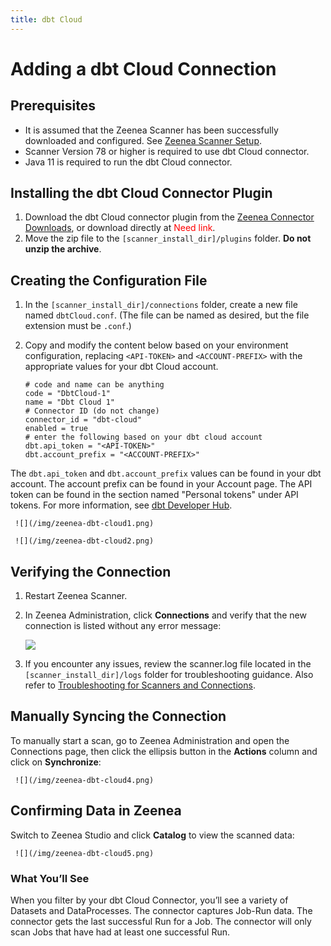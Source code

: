 ```yaml
---
title: dbt Cloud
---
```


# Adding a dbt Cloud Connection

## Prerequisites

* It is assumed that the Zeenea Scanner has been successfully downloaded and configured. See [Zeenea Scanner Setup](./zeenea-scanner-setup.md).
* Scanner Version 78 or higher is required to use dbt Cloud connector. 
* Java 11 is required to run the dbt Cloud connector.

## Installing the dbt Cloud Connector Plugin

1. Download the dbt Cloud connector plugin from the [Zeenea Connector Downloads](./zeenea-connectors-list.md), or download directly at <font color="red">Need link</font>.
2. Move the zip file to the `[scanner_install_dir]/plugins` folder. **Do not unzip the archive**.

## Creating the Configuration File

1. In the `[scanner_install_dir]/connections` folder, create a new file named `dbtCloud.conf`. (The file can be named as desired, but the file extension must be `.conf`.)
2. Copy and modify the content below based on your environment configuration, replacing `<API-TOKEN>` and `<ACCOUNT-PREFIX>` with the appropriate values for your dbt Cloud account.
   
     ```
     # code and name can be anything
     code = "DbtCloud-1"
     name = "Dbt Cloud 1"
     # Connector ID (do not change)
     connector_id = "dbt-cloud"
     enabled = true
     # enter the following based on your dbt cloud account
     dbt.api_token = "<API-TOKEN>"
     dbt.account_prefix = "<ACCOUNT-PREFIX>"
     ```

The `dbt.api_token` and `dbt.account_prefix` values can be found in your dbt account. The account prefix can be found in your Account page. The API token can be found in the section named "Personal tokens" under API tokens. For more information, see [dbt Developer Hub](https://docs.getdbt.com/dbt-cloud/api-v2#/authentication). 

     ![](/img/zeenea-dbt-cloud1.png)

     ![](/img/zeenea-dbt-cloud2.png)

## Verifying the Connection

1. Restart Zeenea Scanner.
2. In Zeenea Administration, click **Connections** and verify that the new connection is listed without any error message:

     ![](/img/zeenea-dbt-cloud3.png)

3. If you encounter any issues, review the scanner.log file located in the `[scanner_install_dir]/logs` folder for troubleshooting guidance. Also refer to [Troubleshooting for Scanners and Connections](./zeenea-troubleshooting.md).

## Manually Syncing the Connection

To manually start a scan, go to Zeenea Administration and open the Connections page, then click the ellipsis button in the **Actions** column and click on **Synchronize**:

     ![](/img/zeenea-dbt-cloud4.png)

## Confirming Data in Zeenea

Switch to Zeenea Studio and click **Catalog** to view the scanned data:

     ![](/img/zeenea-dbt-cloud5.png)

### What You’ll See

When you filter by your dbt Cloud Connector, you’ll see a variety of Datasets and DataProcesses. The connector captures Job-Run data. The connector gets the last successful Run for a Job. The connector will only scan Jobs that have had at least one successful Run. 